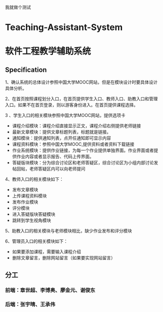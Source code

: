 我就做个测试  
# Teaching-Assistant-System
# 软件工程教学辅助系统  
## Specification
1、确认系统的总体设计参照中国大学MOOC网站，但是在模块设计时要具体设计具体分析。  

2、在首页按照课程划分入口，在首页提供学生入口、教师入口、助教入口和管理入口。如果不在首页登录，则以游客身份进入。在首页提供课程选择。  

3 、学生入口的相关模块参照中国大学MOOC网站，提供选项卡  
- 课程介绍模块：课程介绍直接显示正文，课程介绍右侧提供老师链接  
- 最新文章模块：提供文章标题列表，标题就是链接。  
- 通知模块：提供通知列表，点开任通知即可显示内容  
- 课程资料模块：参照中国大学MOOC,提供资料或者资料下载链接  
- 作业系统模块：提供作业链接，为每一个作业提供单独界面。作业界面或者提供作业内容或者显示报告、代码上传界面。  
- 答疑版块模块：分为综合讨论区和老师答疑区，综合讨论区为小组内部讨论发帖回帖，老师答疑区内可以向老师提问  

4、教师入口的相关模块如下：  
- 发布文章模块  
- 上传课程资料模块  
- 发布作业模块  
- 评分模块  
- 进入答疑版块答疑模块  
- 跳转到学生视角模块  

5、助教入口的相关模块与老师模块相比，缺少作业发布和评分模块  

6、管理员入口的相关模块如下：  
- 如果要添加课程，需要输入课程介绍   
- 删除文章留言，删除网站留言（如果要实现网站留言）  

## 分工
### 前端：章世超、李博奥、廖金元、谢俊东  
### 后端：张宇晴、王承伟  

